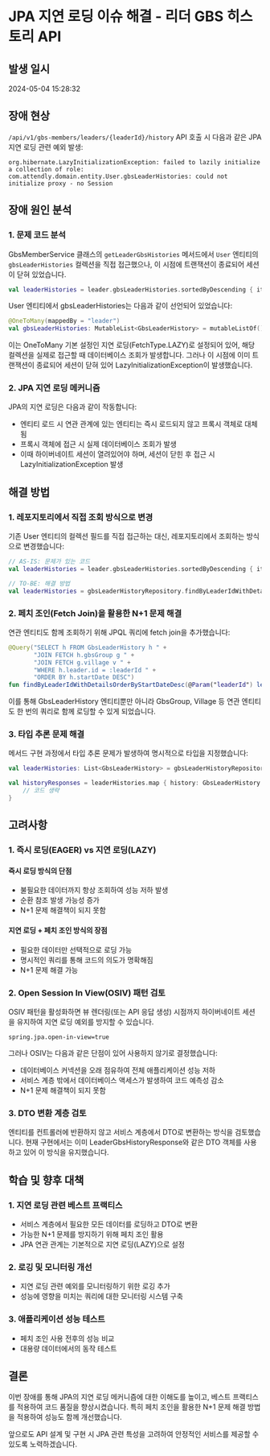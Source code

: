 # JPA 지연 로딩 이슈 해결 - 리더 GBS 히스토리 API

## 발생 일시
2024-05-04 15:28:32

## 장애 현상
`/api/v1/gbs-members/leaders/{leaderId}/history` API 호출 시 다음과 같은 JPA 지연 로딩 관련 예외 발생:

```
org.hibernate.LazyInitializationException: failed to lazily initialize a collection of role: com.attendly.domain.entity.User.gbsLeaderHistories: could not initialize proxy - no Session
```

## 장애 원인 분석

### 1. 문제 코드 분석
GbsMemberService 클래스의 `getLeaderGbsHistories` 메서드에서 `User` 엔티티의 `gbsLeaderHistories` 컬렉션을 직접 접근했으나, 이 시점에 트랜잭션이 종료되어 세션이 닫혀 있었습니다.

```kotlin
val leaderHistories = leader.gbsLeaderHistories.sortedByDescending { it.startDate }
```

User 엔티티에서 gbsLeaderHistories는 다음과 같이 선언되어 있었습니다:

```kotlin
@OneToMany(mappedBy = "leader")
val gbsLeaderHistories: MutableList<GbsLeaderHistory> = mutableListOf()
```

이는 OneToMany 기본 설정인 지연 로딩(FetchType.LAZY)로 설정되어 있어, 해당 컬렉션을 실제로 접근할 때 데이터베이스 조회가 발생합니다. 그러나 이 시점에 이미 트랜잭션이 종료되어 세션이 닫혀 있어 LazyInitializationException이 발생했습니다.

### 2. JPA 지연 로딩 메커니즘
JPA의 지연 로딩은 다음과 같이 작동합니다:
- 엔티티 로드 시 연관 관계에 있는 엔티티는 즉시 로드되지 않고 프록시 객체로 대체됨
- 프록시 객체에 접근 시 실제 데이터베이스 조회가 발생
- 이때 하이버네이트 세션이 열려있어야 하며, 세션이 닫힌 후 접근 시 LazyInitializationException 발생

## 해결 방법

### 1. 레포지토리에서 직접 조회 방식으로 변경
기존 User 엔티티의 컬렉션 필드를 직접 접근하는 대신, 레포지토리에서 조회하는 방식으로 변경했습니다:

```kotlin
// AS-IS: 문제가 있는 코드
val leaderHistories = leader.gbsLeaderHistories.sortedByDescending { it.startDate }

// TO-BE: 해결 방법
val leaderHistories = gbsLeaderHistoryRepository.findByLeaderIdWithDetailsOrderByStartDateDesc(leaderId)
```

### 2. 페치 조인(Fetch Join)을 활용한 N+1 문제 해결
연관 엔티티도 함께 조회하기 위해 JPQL 쿼리에 fetch join을 추가했습니다:

```kotlin
@Query("SELECT h FROM GbsLeaderHistory h " +
       "JOIN FETCH h.gbsGroup g " +
       "JOIN FETCH g.village v " +
       "WHERE h.leader.id = :leaderId " +
       "ORDER BY h.startDate DESC")
fun findByLeaderIdWithDetailsOrderByStartDateDesc(@Param("leaderId") leaderId: Long): List<GbsLeaderHistory>
```

이를 통해 GbsLeaderHistory 엔티티뿐만 아니라 GbsGroup, Village 등 연관 엔티티도 한 번의 쿼리로 함께 로딩할 수 있게 되었습니다.

### 3. 타입 추론 문제 해결
메서드 구현 과정에서 타입 추론 문제가 발생하여 명시적으로 타입을 지정했습니다:

```kotlin
val leaderHistories: List<GbsLeaderHistory> = gbsLeaderHistoryRepository.findByLeaderIdWithDetailsOrderByStartDateDesc(leaderId)

val historyResponses = leaderHistories.map { history: GbsLeaderHistory ->
    // 코드 생략
}
```

## 고려사항

### 1. 즉시 로딩(EAGER) vs 지연 로딩(LAZY)

#### 즉시 로딩 방식의 단점
- 불필요한 데이터까지 항상 조회하여 성능 저하 발생
- 순환 참조 발생 가능성 증가
- N+1 문제 해결책이 되지 못함

#### 지연 로딩 + 페치 조인 방식의 장점
- 필요한 데이터만 선택적으로 로딩 가능
- 명시적인 쿼리를 통해 코드의 의도가 명확해짐
- N+1 문제 해결 가능

### 2. Open Session In View(OSIV) 패턴 검토
OSIV 패턴을 활성화하면 뷰 렌더링(또는 API 응답 생성) 시점까지 하이버네이트 세션을 유지하여 지연 로딩 예외를 방지할 수 있습니다.

```properties
spring.jpa.open-in-view=true
```

그러나 OSIV는 다음과 같은 단점이 있어 사용하지 않기로 결정했습니다:
- 데이터베이스 커넥션을 오래 점유하여 전체 애플리케이션 성능 저하
- 서비스 계층 밖에서 데이터베이스 액세스가 발생하여 코드 예측성 감소
- N+1 문제 해결책이 되지 못함

### 3. DTO 변환 계층 검토
엔티티를 컨트롤러에 반환하지 않고 서비스 계층에서 DTO로 변환하는 방식을 검토했습니다. 현재 구현에서는 이미 LeaderGbsHistoryResponse와 같은 DTO 객체를 사용하고 있어 이 방식을 유지했습니다.

## 학습 및 향후 대책

### 1. 지연 로딩 관련 베스트 프랙티스
- 서비스 계층에서 필요한 모든 데이터를 로딩하고 DTO로 변환
- 가능한 N+1 문제를 방지하기 위해 페치 조인 활용
- JPA 연관 관계는 기본적으로 지연 로딩(LAZY)으로 설정

### 2. 로깅 및 모니터링 개선
- 지연 로딩 관련 예외를 모니터링하기 위한 로깅 추가
- 성능에 영향을 미치는 쿼리에 대한 모니터링 시스템 구축

### 3. 애플리케이션 성능 테스트
- 페치 조인 사용 전후의 성능 비교
- 대용량 데이터에서의 동작 테스트

## 결론
이번 장애를 통해 JPA의 지연 로딩 메커니즘에 대한 이해도를 높이고, 베스트 프랙티스를 적용하여 코드 품질을 향상시켰습니다. 특히 페치 조인을 활용한 N+1 문제 해결 방법을 적용하여 성능도 함께 개선했습니다.

앞으로도 API 설계 및 구현 시 JPA 관련 특성을 고려하여 안정적인 서비스를 제공할 수 있도록 노력하겠습니다. 